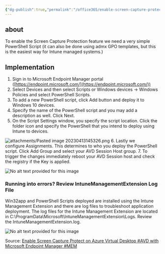 ```yaml
---
{"dg-publish":true,"permalink":"/office365/enable-screen-capture-protect-on-azure-virtual-desktop-windows365/","tags":["public","office365","windows365"],"noteIcon":"1","created":"2023-04-13T14:52:52.216+02:00","updated":"2023-04-13T14:58:05.034+02:00"}
---
```



## about
To enable the Screen Capture Protection feature we need a very simple PowerShell Script (it can also be done using admx GPO templates, but this is the easiest way for Intune managed systems.)

## Implementation
1.  Sign in to Microsoft Endpoint Manager portal ([https://endpoint.microsoft.com/](https://endpoint.microsoft.com/))
2.  Select Devices and then select Scripts or Windows devices -> Windows Policies and select PowerShell Scripts.
3.  To add a new PowerShell script, click Add button and deploy it to Windows 10 devices.
4. Specify the name of the PowerShell script and you may add a description as well. Click Next.
5. On the Script Settings window, you specify the script location. Click the folder icon and specify the PowerShell that you intend to deploy using Intune to devices.

![attachments/Pasted image 20230413145326.png](/img/user/Office365/attachments/Pasted%20image%2020230413145326.png)
6. Lastly we configure Assignments. This determines to who you deploy the PowerShell script. Click Add Group and select your AVD Session Host group.
7. To trigger the changes immediately reboot your AVD Session host and check the registry if the Key is applied.

![No alt text provided for this image](https://media.licdn.com/dms/image/C4E12AQH-M7UU14wyEw/article-inline_image-shrink_1500_2232/0/1624545418284?e=1686787200&v=beta&t=AYzMM9QQy3pFz2-v_pwNVj1845JHiC13-RAMbtDGaqo)
### Running into errors? Review IntuneManagementExtension Log File

Win32app and PowerShell Scripts deployed are installed using the Intune Management Extension and there are log files to troubleshoot application deployment. The log files for the Intune Management Extension are located in C:\ProgramData\Microsoft\IntuneManagementExtension\Logs. Review the IntuneManagementExtension.log.

![No alt text provided for this image](https://media.licdn.com/dms/image/C4E12AQHzPZgZArJ5Ew/article-inline_image-shrink_1500_2232/0/1624545354713?e=1686787200&v=beta&t=AoIQKdu80UG60mXo4BRFhMTe6S3sbRXUnjs6MtaejQ4)

Source: [Enable Screen Capture Protect on Azure Virtual Desktop #AVD with Microsoft Endpoint Manager #MEM](https://www.linkedin.com/pulse/enable-screen-capture-protect-azure-virtual-desktop-avd-baur/)